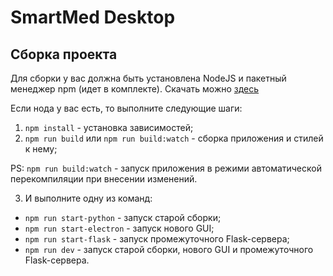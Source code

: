 # SmartMed Desktop

## Сборка проекта

Для сборки у вас должна быть установлена NodeJS и пакетный менеджер npm (идет в комплекте). 
Скачать можно [здесь](https://nodejs.org/en/)

Если нода у вас есть, то выполните следующие шаги:
1. `npm install` - установка зависимостей;
2. `npm run build` или `npm run build:watch` - сборка приложения и стилей к нему;

PS: `npm run build:watch` - запуск приложения в режими автоматической перекомпиляции при внесении изменений.

3. И выполните одну из команд:
* `npm run start-python` - запуск старой сборки;
* `npm run start-electron` - запуск нового GUI;
* `npm run start-flask` - запуск промежуточного Flask-сервера;
* `npm run dev` - запуск старой сборки, нового GUI и промежуточного Flask-сервера.
